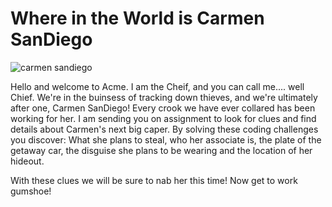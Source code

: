 # Where in the World is Carmen SanDiego
![carmen sandiego](https://styleworkscreative.com/wp-content/uploads/2018/09/Carmen-Sandiego-Logo-A.png)

Hello and welcome to Acme. I am the Cheif, and you can call me.... well Chief. We're in the buinsess of tracking down thieves, and we're ultimately after one, Carmen SanDiego! Every crook we have ever collared has been working for her. I am sending you on assignment to look for clues and find details about Carmen's next big caper. By solving these coding challenges you discover: What she plans to steal, who her associate is, the plate of the getaway car, the disguise she plans to be wearing and the location of her hideout.

With these clues we will be sure to nab her this time! Now get to work gumshoe!
